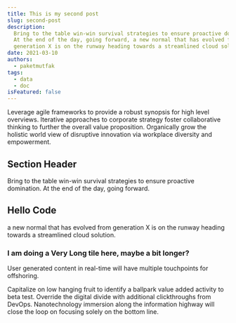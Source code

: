 ```yaml
---
title: This is my second post
slug: second-post
description:
  Bring to the table win-win survival strategies to ensure proactive domination.
  At the end of the day, going forward, a new normal that has evolved from
  generation X is on the runway heading towards a streamlined cloud solution.
date: 2021-03-10
authors:
  - paketmutfak
tags:
  - data
  - doc
isFeatured: false
---
```


Leverage agile frameworks to provide a robust synopsis for high level overviews.
Iterative approaches to corporate strategy foster collaborative thinking to
further the overall value proposition. Organically grow the holistic world view
of disruptive innovation via workplace diversity and empowerment.

## Section Header

Bring to the table win-win survival strategies to ensure proactive domination.
At the end of the day, going forward.

## Hello Code

a new normal that has evolved from generation X is on the runway heading towards
a streamlined cloud solution.

### I am doing a Very Long tile here, maybe a bit longer?

User generated content in real-time will have multiple touchpoints for
offshoring.

Capitalize on low hanging fruit to identify a ballpark value added activity to
beta test. Override the digital divide with additional clickthroughs from
DevOps. Nanotechnology immersion along the information highway will close the
loop on focusing solely on the bottom line.
